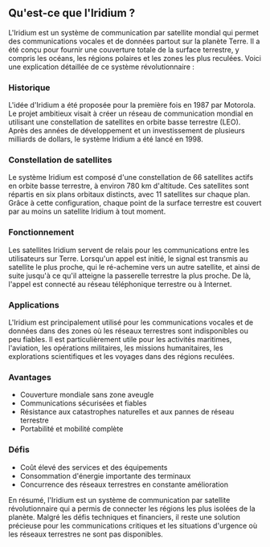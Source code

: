 ## Qu'est-ce que l'Iridium ?

L'Iridium est un système de communication par satellite mondial qui permet des communications vocales et de données partout sur la planète Terre. Il a été conçu pour fournir une couverture totale de la surface terrestre, y compris les océans, les régions polaires et les zones les plus reculées. Voici une explication détaillée de ce système révolutionnaire :

### Historique

L'idée d'Iridium a été proposée pour la première fois en 1987 par Motorola. Le projet ambitieux visait à créer un réseau de communication mondial en utilisant une constellation de satellites en orbite basse terrestre (LEO). Après des années de développement et un investissement de plusieurs milliards de dollars, le système Iridium a été lancé en 1998.

### Constellation de satellites

Le système Iridium est composé d'une constellation de 66 satellites actifs en orbite basse terrestre, à environ 780 km d'altitude. Ces satellites sont répartis en six plans orbitaux distincts, avec 11 satellites sur chaque plan. Grâce à cette configuration, chaque point de la surface terrestre est couvert par au moins un satellite Iridium à tout moment.

### Fonctionnement

Les satellites Iridium servent de relais pour les communications entre les utilisateurs sur Terre. Lorsqu'un appel est initié, le signal est transmis au satellite le plus proche, qui le ré-achemine vers un autre satellite, et ainsi de suite jusqu'à ce qu'il atteigne la passerelle terrestre la plus proche. De là, l'appel est connecté au réseau téléphonique terrestre ou à Internet.

### Applications

L'Iridium est principalement utilisé pour les communications vocales et de données dans des zones où les réseaux terrestres sont indisponibles ou peu fiables. Il est particulièrement utile pour les activités maritimes, l'aviation, les opérations militaires, les missions humanitaires, les explorations scientifiques et les voyages dans des régions reculées.

### Avantages

- Couverture mondiale sans zone aveugle
- Communications sécurisées et fiables
- Résistance aux catastrophes naturelles et aux pannes de réseau terrestre
- Portabilité et mobilité complète

### Défis

- Coût élevé des services et des équipements
- Consommation d'énergie importante des terminaux
- Concurrence des réseaux terrestres en constante amélioration

En résumé, l'Iridium est un système de communication par satellite révolutionnaire qui a permis de connecter les régions les plus isolées de la planète. Malgré les défis techniques et financiers, il reste une solution précieuse pour les communications critiques et les situations d'urgence où les réseaux terrestres ne sont pas disponibles.